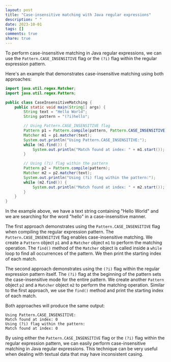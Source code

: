```yaml
---
layout: post
title: "Case-insensitive matching with Java regular expressions"
description: " "
date: 2023-10-01
tags: []
comments: true
share: true
---
```


To perform case-insensitive matching in Java regular expressions, we can use the `Pattern.CASE_INSENSITIVE` flag or the `(?i)` flag within the regular expression pattern.

Here's an example that demonstrates case-insensitive matching using both approaches:

```java
import java.util.regex.Matcher;
import java.util.regex.Pattern;

public class CaseInsensitiveMatching {
    public static void main(String[] args) {
        String text = "Hello World";
        String pattern = "(?i)hello";

        // Using Pattern.CASE_INSENSITIVE flag
        Pattern p1 = Pattern.compile(pattern, Pattern.CASE_INSENSITIVE);
        Matcher m1 = p1.matcher(text);
        System.out.println("Using Pattern.CASE_INSENSITIVE:");
        while (m1.find()) {
            System.out.println("Match found at index: " + m1.start());
        }

        // Using (?i) flag within the pattern
        Pattern p2 = Pattern.compile(pattern);
        Matcher m2 = p2.matcher(text);
        System.out.println("Using (?i) flag within the pattern:");
        while (m2.find()) {
            System.out.println("Match found at index: " + m2.start());
        }
    }
}
```

In the example above, we have a text string containing "Hello World" and we are searching for the word "hello" in a case-insensitive manner. 

The first approach demonstrates using the `Pattern.CASE_INSENSITIVE` flag when compiling the regular expression pattern. The `Pattern.CASE_INSENSITIVE` flag enables case-insensitive matching. We create a `Pattern` object `p1` and a `Matcher` object `m1` to perform the matching operation. The `find()` method of the `Matcher` object is called inside a `while` loop to find all occurrences of the pattern. We then print the starting index of each match.

The second approach demonstrates using the `(?i)` flag within the regular expression pattern itself. The `(?i)` flag at the beginning of the pattern sets the case-insensitive mode for the entire pattern. We create another `Pattern` object `p2` and a `Matcher` object `m2` to perform the matching operation. Similar to the first approach, we use the `find()` method and print the starting index of each match.

Both approaches will produce the same output:

```
Using Pattern.CASE_INSENSITIVE:
Match found at index: 0
Using (?i) flag within the pattern:
Match found at index: 0
```

By using either the `Pattern.CASE_INSENSITIVE` flag or the `(?i)` flag within the regular expression pattern, we can easily perform case-insensitive matching in Java regular expressions. This technique can be very useful when dealing with textual data that may have inconsistent casing.